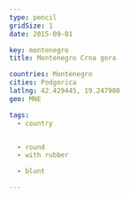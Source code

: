```yaml
---
type: pencil
gridSize: 1
date: 2015-09-01

key: montenegro
title: Montenegro Crna gora

countries: Montenegro
cities: Podgorica
latlng: 42.429445, 19.247980
geo: MNE

tags:
  - country


  - round
  - with rubber

  - blunt

---
```



